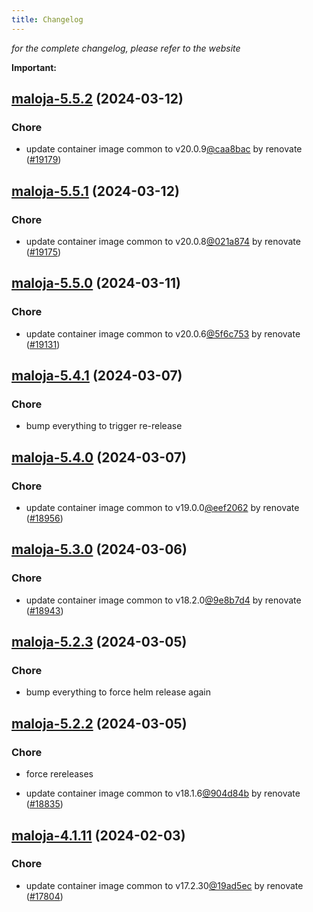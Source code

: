```yaml
---
title: Changelog
---
```



*for the complete changelog, please refer to the website*

**Important:**


## [maloja-5.5.2](https://github.com/truecharts/charts/compare/maloja-5.5.1...maloja-5.5.2) (2024-03-12)

### Chore



- update container image common to v20.0.9[@caa8bac](https://github.com/caa8bac) by renovate ([#19179](https://github.com/truecharts/charts/issues/19179))


## [maloja-5.5.1](https://github.com/truecharts/charts/compare/maloja-5.5.0...maloja-5.5.1) (2024-03-12)

### Chore



- update container image common to v20.0.8[@021a874](https://github.com/021a874) by renovate ([#19175](https://github.com/truecharts/charts/issues/19175))


## [maloja-5.5.0](https://github.com/truecharts/charts/compare/maloja-5.4.1...maloja-5.5.0) (2024-03-11)

### Chore



- update container image common to v20.0.6[@5f6c753](https://github.com/5f6c753) by renovate ([#19131](https://github.com/truecharts/charts/issues/19131))


## [maloja-5.4.1](https://github.com/truecharts/charts/compare/maloja-5.4.0...maloja-5.4.1) (2024-03-07)

### Chore



- bump everything to trigger re-release


## [maloja-5.4.0](https://github.com/truecharts/charts/compare/maloja-5.3.0...maloja-5.4.0) (2024-03-07)

### Chore



- update container image common to v19.0.0[@eef2062](https://github.com/eef2062) by renovate ([#18956](https://github.com/truecharts/charts/issues/18956))


## [maloja-5.3.0](https://github.com/truecharts/charts/compare/maloja-5.2.3...maloja-5.3.0) (2024-03-06)

### Chore



- update container image common to v18.2.0[@9e8b7d4](https://github.com/9e8b7d4) by renovate ([#18943](https://github.com/truecharts/charts/issues/18943))


## [maloja-5.2.3](https://github.com/truecharts/charts/compare/maloja-5.2.2...maloja-5.2.3) (2024-03-05)

### Chore



- bump everything to force helm release again


## [maloja-5.2.2](https://github.com/truecharts/charts/compare/maloja-5.2.0...maloja-5.2.2) (2024-03-05)

### Chore



- force rereleases

- update container image common to v18.1.6[@904d84b](https://github.com/904d84b) by renovate ([#18835](https://github.com/truecharts/charts/issues/18835))










## [maloja-4.1.11](https://github.com/truecharts/charts/compare/maloja-4.1.10...maloja-4.1.11) (2024-02-03)

### Chore



- update container image common to v17.2.30[@19ad5ec](https://github.com/19ad5ec) by renovate ([#17804](https://github.com/truecharts/charts/issues/17804))
